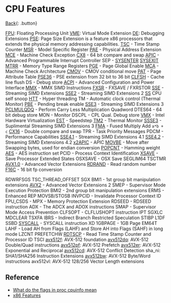 # CPU Features

[Back](../index.md#computer-architecture){: .button}

[FPU](https://en.wikipedia.org/wiki/Floating-point_unit): Floating Processing Unit
[VME](https://en.wikipedia.org/wiki/Virtual_8086_mode#VME): Virtual Mode Extension
[DE](https://en.wikipedia.org/wiki/Control_register#CR4): Debugging Extensions
[PSE](https://en.wikipedia.org/wiki/PSE-36): Page Size Extension is a feature x86 processors that extends the physical memory addressing capabilities.
[TSC](https://en.wikipedia.org/wiki/Time_Stamp_Counter) - Time Stamp Counter
[MSR](https://en.wikipedia.org/wiki/Model-specific_register) - Model Specific Register
[PAE](https://en.wikipedia.org/wiki/Physical_Address_Extension) - Physical Address Extension
[MCE](https://en.wikipedia.org/wiki/Machine_Check_Exception) - Machine Check Exception
[CX8](http://www.felixcloutier.com/x86/CMPXCHG8B:CMPXCHG16B.html) - 64 bit compare and swap
[APIC](http://en.wikipedia.org/wiki/Advanced_Programmable_Interrupt_Controller) - Advanced Programmable Interrupt Controller
SEP - [SYSENTER](https://www.felixcloutier.com/x86/sysenter) [SYSEXIT](http://www.felixcloutier.com/x86/SYSEXIT.html)
[MTRR](http://en.wikipedia.org/wiki/Memory_Type_Range_Registers) - Memory Type Range Registers
[PGE](https://en.wikipedia.org/wiki/Translation_lookaside_buffer#Address_space_switch) - Page Global Enable
[MCA](https://en.wikipedia.org/wiki/Translation_lookaside_buffer#Address_space_switch) - Machine Check Architecture
[CMOV](http://www.rcollins.org/p6/opcodes/CMOV.html) - CMOV conditional move
[PAT](http://en.wikipedia.org/wiki/Page_Attribute_Table) - Page Attribute Table
[PSE36](https://en.wikipedia.org/wiki/PSE-36) - PSE extension from 32 bit to 36 bit
[CLFSH](https://en.wikipedia.org/wiki/CPU_cache#CACHE-LINES) - Cache line flush
DS - Debug store
[ACPI](http://en.wikipedia.org/wiki/Advanced_Configuration_and_Power_Interface) - Advanced Configuration and Power Interface
[MMX](https://en.wikipedia.org/wiki/MMX_(instruction_set)) - MMX SIMD Instructions
[FXSR](https://en.wikipedia.org/wiki/Control_register#CR4) - FXSAVE / FXRSTOR
[SSE](https://en.wikipedia.org/wiki/Streaming_SIMD_Extensions) - Streaming SIMD Extensions
[SSE2](https://en.wikipedia.org/wiki/SSE2) - Streaming SIMD Extensions 2 
[SS](http://en.wikipedia.org/wiki/Cache_snooping) CPU self snoop
[HTT](http://en.wikipedia.org/wiki/Hyperthreading) - Hyper threading
TM - Automatic clock control (Thermal Monitor)
[PBE](https://en.wikipedia.org/wiki/CPUID#EAX.3D1:_Processor_Info_and_Feature_Bits) - Pending break enable
[SSE3](https://en.wikipedia.org/wiki/SSE3) - Streaming SIMD Extensions 3
[PCLMULQDQ](http://en.wikipedia.org/wiki/CLMUL_instruction_set) - Perform Carry Less Multiplication Quadword
DTES64 - 64 bit debug store
MON - Monitor
DSCPL - CPL Qual. Debug store
[VMX](http://en.wikipedia.org/wiki/X86_virtualization#Intel_virtualization_.28VT-x.29) - Intel Hardware Virtualization
[EST](http://en.wikipedia.org/wiki/SpeedStep) - Speedstep
[TM2](http://en.wikipedia.org/wiki/Tm2) - Thermal Monitor
[SSSE3](http://en.wikipedia.org/wiki/SSSE3) - Suplimental Streaming SIMD Extensions 3
[FMA](http://en.wikipedia.org/wiki/FMA_instruction_set) - Fused Multiply Add `a*b + c`
[CX16](https://en.wikipedia.org/wiki/Double_compare-and-swap) - Double compare and swap
TPR - Task Priority Messages
PDCM - Performance Capabilities
[SSE4.1](https://en.wikipedia.org/wiki/SSE4) - Streaming SIMD Extensions 4.1
[SSE4.2](https://en.wikipedia.org/wiki/SSE4) - Streaming SIMD Extensions 4.2
[x2APIC](http://en.wikipedia.org/wiki/X2APIC) - APIC
[MOVBE](http://www.felixcloutier.com/x86/MOVBE.html) - Move after Swapping bytes, used for endian conversion
[POPCNT](http://en.wikipedia.org/wiki/SSE4#POPCNT_and_LZCNT) - Hamming weight
[AES](http://en.wikipedia.org/wiki/AES_instruction_set) - AES instruction set
PCID - Process Context Identification
[XSAVE](http://www.felixcloutier.com/x86/XSAVE.html) - Save Processor Extended States
OSXSAVE - OSX Save
SEGLIM64
TSCTMR
[AVX1.0](http://en.wikipedia.org/wiki/Advanced_Vector_Extensions) - Advanced Vector Extensions
[RDRAND](http://en.wikipedia.org/wiki/RdRand) - Read random number
[F16C](http://en.wikipedia.org/wiki/CVT16_instruction_set) - 16 bit fp conversion

RDWRFSGS
TSC_THREAD_OFFSET
SGX
BMI1 - 1st group bit manipulation extensions
[AVX2](https://en.wikipedia.org/wiki/Advanced_Vector_Extensions#Advanced_Vector_Extensions_2) - Advanced Vector Extensions 2
SMEP - Supervisor Mode Execution Protection
BMI2 - 2nd group bit manipulation extensions
ERMS -  Enhanced REP MOVSB/STOSB
INVPCID - Invalidate Processor Context ID
FPU_CSDS - 
MPX - Memory Protection Extension
RDSEED - RDSEED instruction
ADX - The ADCX and ADOX instructions
SMAP - Supervisor Mode Access Prevention
CLFSOPT - CLFLUSHOPT instruction
IPT
SGXLC
MDCLEAR
TSXFA
IBRS - Indirect Branch Restricted Speculation
STIBP
L1DF
SSBD
[SYSCALL](http://www.felixcloutier.com/x86/SYSCALL.html) - SYSCALL instruction
XD
1GBPAGE - 1GB Page
EM64T
LAHF -  Load AH from Flags (LAHF) and Store AH into Flags (SAHF) in long mode
LZCNT
PREFETCHW
[RDTSCP](http://www.felixcloutier.com/x86/RDTSCP.html) - Read Time Stamp Counter and Processor ID
TSCI
[avx512f](https://en.wikipedia.org/wiki/AVX-512#New_instructions_in_AVX-512_foundation): AVX-512 foundation
[avx512dq](https://en.wikipedia.org/wiki/AVX-512#New_instructions_in_AVX-512_BW_and_DQ): AVX-512 Double/Quad instructions
[avx512pf](https://en.wikipedia.org/wiki/AVX-512#New_instructions_in_AVX-512_prefetch): AVX-512 Prefetch
[avx512er](https://en.wikipedia.org/wiki/AVX-512#New_instructions_in_AVX-512_exponential_and_reciprocal): AVX-512 Exponential and Reciprocal
[avx512cd](https://en.wikipedia.org/wiki/AVX-512#New_instructions_in_AVX-512_conflict_detection): AVX-512 Conflict Detection
sha_ni: SHA1/SHA256 Instruction Extensions
[avx512bw](https://en.wikipedia.org/wiki/AVX-512#New_instructions_in_AVX-512_BW_and_DQ): AVX-512 Byte/Word instructions
avx512vl: AVX-512 128/256 Vector Length extensions

## Reference

- [What do the flags in proc cpuinfo mean](https://unix.stackexchange.com/questions/43539/what-do-the-flags-in-proc-cpuinfo-mean)
- [x86 Features](https://www.gnu.org/software/libc/manual/html_node/X86.html)
